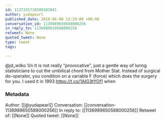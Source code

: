 ```yaml
---
id: 1137335718580183041
author: yudapearl
published_date: 2019-06-08 12:29:00 +00:00
conversation_id: 1136989650588000256
in_reply_to: 1136989650588000256
retweet: None
quoted_tweet: None
type: tweet
tags:

---
```


@jd_wilko 1/n It is not really "provocative", just a gentle way of luring statisticians to cut the umbilical chord from Mother Stat.  Instead of surgical do-operator, you condition on a variable F (force) which does the surgery for you. I used it in 1993  https://t.co/1AIG3tYGf1 when

### Metadata

Author: [[@yudapearl]]
Conversation: [[conversation-1136989650588000256]]
In reply to: [[1136989650588000256]]
Retweet of: [[None]]
Quoted tweet: [[None]]
